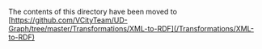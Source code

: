 The contents of this directory have been moved to [https://github.com/VCityTeam/UD-Graph/tree/master/Transformations/XML-to-RDF](/Transformations/XML-to-RDF)

